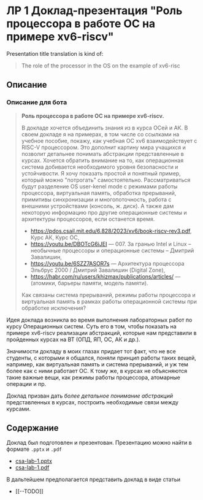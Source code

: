 # ЛР 1 Доклад-презентация "Роль процессора в работе ОС на примере xv6-riscv"

Presentation title translation is kind of:

> The role of the processor in the OS on the example of xv6-risc

## Описание


### Описание для бота

> **Роль процессора в работе ОС на примере xv6-riscv.**
> 
> В докладе хочется объединить знания из в курса ОСей и АК. В своем докладе я
> на примерах, в том числе со ссылками на учебное пособие, покажу, как учебная
> ОС xv6 взаимодействует с  RISC-V процессором. Это дополнит картину мира
> учащихся и позволит детальнее понимать абстракции представленные в курсах.
> Хочется обратить внимание на то, как операционная система добивается
> необходимого уровня безопасности и устойчивости. Я хочу показать простой и
> понятный пример, который можно "потрогать" самостоятельно. Рассматриваться
> будут  разделение OS user-kenel mode с режимами работы процессора,
> виртуальная память, обработка прерываний, примитивы синхронизации и
> многопоточность, работа с внешними устройствами (консоль, ж. диск). А также
> дам некоторую информацию про другие операционные системы и архитектуры
> процессоров, если останется время.
> 
> - https://pdos.csail.mit.edu/6.828/2023/xv6/book-riscv-rev3.pdf, Курс АК,
>   Курс ОС,
> - https://youtu.be/DBOTcG6iJEI ― 007. За гранью Intel и Linux – необычные
>   процессоры и операционные системы – Дмитрий Завалишин,
> - https://youtu.be/6SZZ7ASOR7s — Архитектура процессора Эльбрус 2000 /
>   Дмитрий Завалишин (Digital Zone),
> - https://habr.com/ru/users/khizmax/publications/articles/ — (атомики,
>   барьеры памяти, модель памяти).
> 
> Как связаны система прерываний, режимы работы процессора и виртуальная память
> в рамках работы операционной системы при обработке исключения?

Идея доклада возникла во время выполнения лабораторных работ по курсу
Операционных систем. Суть его в том, чтобы показать на примере xv6-riscv
реализации абстракций, которые нам представили в пройденных курсах на ВТ (ОПД, ЯП, ОС, АК и др.).

Значимости докладу в моих глазах придает тот факт, что не все студенты, с
которыми я общался, поняли принцип работы таких вещей, например, как
виртуальная память и система прерываний, и уж тем более как с ними работает ОС.
К тому же, в курсах не объясняются такие важные вещи, как режимы работы
процессора, атомарные операции и пр.

Доклад призван дать _более детальное понимание абстракций_ представленных в
курсах, построить необходимые связи между курсами.

## Содержание

Доклад был подготовлен и презентован. Презентацию можно найти в формате `.pptx` и `.pdf`

- [csa-lab-1.pptx](./lab-1.pptx)
- [csa-lab-1.pdf](./lab-1.pdf)

В дальтейшем предполагается представить доклад в виде статьи

- [[--TODO]]



